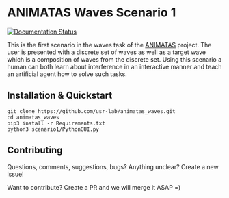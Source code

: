 # ANIMATAS Waves Scenario 1

[![Documentation Status](https://readthedocs.org/projects/animatas-waves/badge/?version=latest)](https://animatas-waves.readthedocs.io/en/latest/?badge=latest)

This is the first scenario in the waves task of the 
[ANIMATAS](http://www.animatas.eu/) project. 
The user is presented with a discrete set of waves as well as a target wave 
which is a composition of waves from the discrete set.
Using this scenario a human can both learn about interference in an interactive
manner and teach an artificial agent how to solve such tasks.

## Installation & Quickstart

    git clone https://github.com/usr-lab/animatas_waves.git
    cd animatas_waves
    pip3 install -r Requirements.txt
    python3 scenario1/PythonGUI.py

## Contributing

Questions, comments, suggestions, bugs? Anything unclear? Create a new issue!

Want to contribute? Create a PR and we will merge it ASAP =)